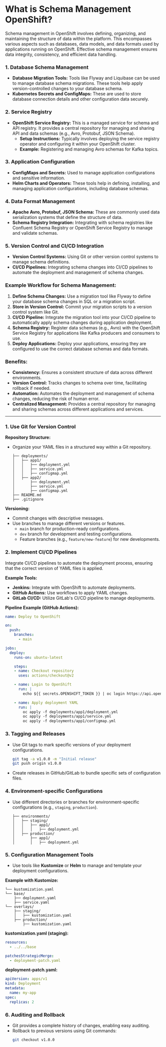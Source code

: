 # What is Schema Management OpenShift?

Schema management in OpenShift involves defining, organizing, and maintaining the structure of data within the platform. This encompasses various aspects such as databases, data models, and data formats used by applications running on OpenShift. Effective schema management ensures data integrity, consistency, and efficient data handling. 

### 1. **Database Schema Management**
- **Database Migration Tools:** Tools like Flyway and Liquibase can be used to manage database schema migrations. These tools help apply version-controlled changes to your database schema.
- **Kubernetes Secrets and ConfigMaps:** These are used to store database connection details and other configuration data securely.

### 2. **Service Registry**
- **OpenShift Service Registry:** This is a managed service for schema and API registry. It provides a central repository for managing and sharing API and data schemas (e.g., Avro, Protobuf, JSON Schema).
  - **Setup Instructions:** Typically involves deploying the service registry operator and configuring it within your OpenShift cluster.
  - **Example:** Registering and managing Avro schemas for Kafka topics.

### 3. **Application Configuration**
- **ConfigMaps and Secrets:** Used to manage application configurations and sensitive information.
- **Helm Charts and Operators:** These tools help in defining, installing, and managing application configurations, including database schemas.

### 4. **Data Format Management**
- **Apache Avro, Protobuf, JSON Schema:** These are commonly used data serialization systems that define the structure of data.
- **Schema Registry Integration:** Integrating with schema registries like Confluent Schema Registry or OpenShift Service Registry to manage and validate schemas.

### 5. **Version Control and CI/CD Integration**
- **Version Control Systems:** Using Git or other version control systems to manage schema definitions.
- **CI/CD Pipelines:** Integrating schema changes into CI/CD pipelines to automate the deployment and management of schema changes.

### Example Workflow for Schema Management:
1. **Define Schema Changes:** Use a migration tool like Flyway to define your database schema changes in SQL or a migration script.
2. **Store in Version Control:** Commit your migration scripts to a version control system like Git.
3. **CI/CD Pipeline:** Integrate the migration tool into your CI/CD pipeline to automatically apply schema changes during application deployment.
4. **Schema Registry:** Register data schemas (e.g., Avro) with the OpenShift Service Registry for applications like Kafka producers and consumers to use.
5. **Deploy Applications:** Deploy your applications, ensuring they are configured to use the correct database schemas and data formats.

### Benefits:
- **Consistency:** Ensures a consistent structure of data across different environments.
- **Version Control:** Tracks changes to schema over time, facilitating rollback if needed.
- **Automation:** Automates the deployment and management of schema changes, reducing the risk of human error.
- **Centralized Management:** Provides a central repository for managing and sharing schemas across different applications and services.


--------------------------------------

### 1. **Use Git for Version Control**

**Repository Structure:**
- Organize your YAML files in a structured way within a Git repository.
  ```
  ├── deployments/
  │   ├── app1/
  │   │   ├── deployment.yml
  │   │   ├── service.yml
  │   │   ├── configmap.yml
  │   ├── app2/
  │       ├── deployment.yml
  │       ├── service.yml
  │       ├── configmap.yml
  ├── README.md
  ├── .gitignore
  ```

**Versioning:**
- Commit changes with descriptive messages.
- Use branches to manage different versions or features.
  - `main` branch for production-ready configurations.
  - `dev` branch for development and testing configurations.
  - Feature branches (e.g., `feature/new-feature`) for new developments.

### 2. **Implement CI/CD Pipelines**

Integrate CI/CD pipelines to automate the deployment process, ensuring that the correct version of YAML files is applied.

**Example Tools:**
- **Jenkins:** Integrate with OpenShift to automate deployments.
- **GitHub Actions:** Use workflows to apply YAML changes.
- **GitLab CI/CD:** Utilize GitLab's CI/CD pipeline to manage deployments.

**Pipeline Example (GitHub Actions):**
```yaml
name: Deploy to OpenShift

on:
  push:
    branches:
      - main

jobs:
  deploy:
    runs-on: ubuntu-latest

    steps:
    - name: Checkout repository
      uses: actions/checkout@v2

    - name: Login to OpenShift
      run: |
        echo ${{ secrets.OPENSHIFT_TOKEN }} | oc login https://api.openshift.cluster:6443 --token=-

    - name: Apply deployment YAML
      run: |
        oc apply -f deployments/app1/deployment.yml
        oc apply -f deployments/app1/service.yml
        oc apply -f deployments/app1/configmap.yml
```

### 3. **Tagging and Releases**

- Use Git tags to mark specific versions of your deployment configurations.
  ```bash
  git tag -a v1.0.0 -m "Initial release"
  git push origin v1.0.0
  ```

- Create releases in GitHub/GitLab to bundle specific sets of configuration files.

### 4. **Environment-specific Configurations**

- Use different directories or branches for environment-specific configurations (e.g., `staging`, `production`).
  ```
  ├── environments/
  │   ├── staging/
  │   │   ├── app1/
  │   │   │   ├── deployment.yml
  │   ├── production/
  │       ├── app1/
  │       │   ├── deployment.yml
  ```

### 5. **Configuration Management Tools**

- Use tools like **Kustomize** or **Helm** to manage and template your deployment configurations.

**Example with Kustomize:**
```
└── kustomization.yaml
└── base/
    ├── deployment.yaml
    ├── service.yaml
└── overlays/
    ├── staging/
    │   ├── kustomization.yaml
    ├── production/
        ├── kustomization.yaml
```

**kustomization.yaml (staging):**
```yaml
resources:
  - ../../base

patchesStrategicMerge:
  - deployment-patch.yaml
```

**deployment-patch.yaml:**
```yaml
apiVersion: apps/v1
kind: Deployment
metadata:
  name: my-app
spec:
  replicas: 2
```

### 6. **Auditing and Rollback**

- Git provides a complete history of changes, enabling easy auditing.
- Rollback to previous versions using Git commands:
  ```bash
  git checkout v1.0.0
  ```
